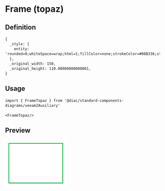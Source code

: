 # Frame (topaz)

## Definition

```
{
  _style: { 
    entity: 'rounded=0;whiteSpace=wrap;html=1;fillColor=none;strokeColor=#00B336;strokeWidth=2;',
  },
  _original_width: 150,
  _original_height: 110.00000000000001,
}
```

## Usage

```
import { FrameTopaz } from '@diac/standard-components-diagrams/veeam2Auxiliary'

<FrameTopaz/>
```

## Preview

<img src="./frame-topaz.png" width="200"/>
